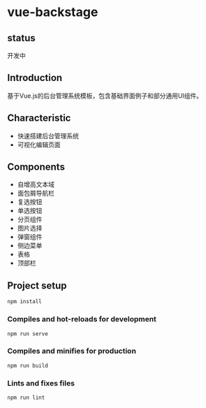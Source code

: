 # vue-backstage

## status
开发中

## Introduction
基于Vue.js的后台管理系统模板，包含基础界面例子和部分通用UI组件。

## Characteristic

- 快速搭建后台管理系统
- 可视化编辑页面

## Components

- 自增高文本域
- 面包屑导航栏
- 复选按钮
- 单选按钮
- 分页组件
- 图片选择
- 弹窗组件
- 侧边菜单
- 表格
- 顶部栏

## Project setup
```
npm install
```

### Compiles and hot-reloads for development
```
npm run serve
```

### Compiles and minifies for production
```
npm run build
```

### Lints and fixes files
```
npm run lint
```
